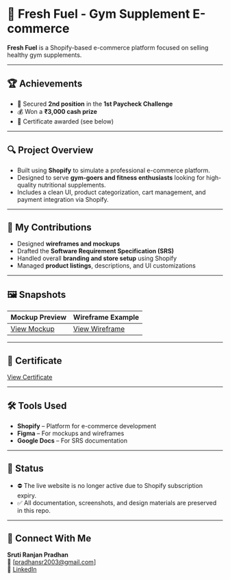 # 🥗 Fresh Fuel - Gym Supplement E-commerce

**Fresh Fuel** is a Shopify-based e-commerce platform focused on selling healthy gym supplements.

---

## 🏆 Achievements

- 🥈 Secured **2nd position** in the **1st Paycheck Challenge**
- 💰 Won a **₹3,000 cash prize**
- 📜 Certificate awarded (see below)

---

## 🔍 Project Overview

- Built using **Shopify** to simulate a professional e-commerce platform.
- Designed to serve **gym-goers and fitness enthusiasts** looking for high-quality nutritional supplements.
- Includes a clean UI, product categorization, cart management, and payment integration via Shopify.

---

## 🧠 My Contributions

- Designed **wireframes and mockups**
- Drafted the **Software Requirement Specification (SRS)**
- Handled overall **branding and store setup** using Shopify
- Managed **product listings**, descriptions, and UI customizations

---

## 🖼️ Snapshots

| Mockup Preview | Wireframe Example |
|----------------|------------------|
| [View Mockup](assets/mockups/mockup1.png) | [View Wireframe](assets/wireframes/wireframe1.png) |

---

## 🧾 Certificate

[View Certificate](assets/certificate/certificate.png)

---

## 🛠️ Tools Used

- **Shopify** – Platform for e-commerce development
- **Figma** – For mockups and wireframes
- **Google Docs** – For SRS documentation

---

## 📌 Status

- ⛔ The live website is no longer active due to Shopify subscription expiry.
- ✅ All documentation, screenshots, and design materials are preserved in this repo.

---

## 🙌 Connect With Me
**Sruti Ranjan Pradhan**  
📧 [pradhansr2003@gmail.com]  
🔗 [LinkedIn](https://www.linkedin.com/in/your-profile)




